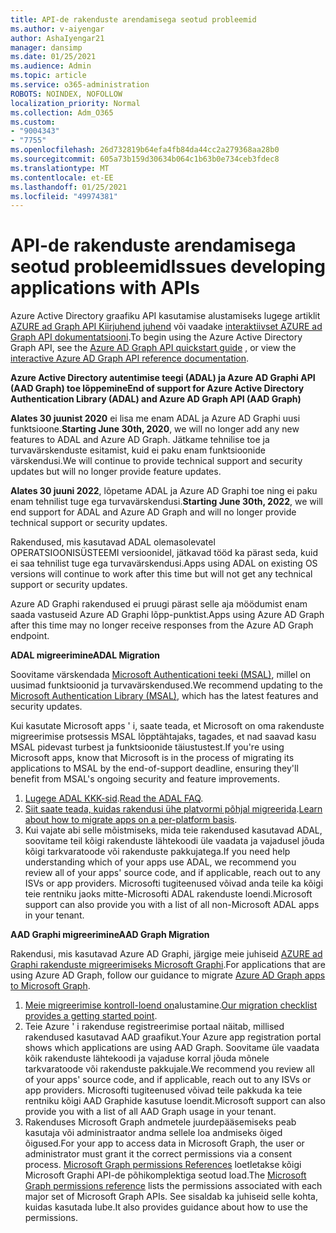 ```yaml
---
title: API-de rakenduste arendamisega seotud probleemid
ms.author: v-aiyengar
author: AshaIyengar21
manager: dansimp
ms.date: 01/25/2021
ms.audience: Admin
ms.topic: article
ms.service: o365-administration
ROBOTS: NOINDEX, NOFOLLOW
localization_priority: Normal
ms.collection: Adm_O365
ms.custom:
- "9004343"
- "7755"
ms.openlocfilehash: 26d732819b64efa4fb84da44cc2a279368aa28b0
ms.sourcegitcommit: 605a73b159d30634b064c1b63b0e734ceb3fdec8
ms.translationtype: MT
ms.contentlocale: et-EE
ms.lasthandoff: 01/25/2021
ms.locfileid: "49974381"
---
```

# <a name="issues-developing-applications-with-apis"></a><span data-ttu-id="8a448-102">API-de rakenduste arendamisega seotud probleemid</span><span class="sxs-lookup"><span data-stu-id="8a448-102">Issues developing applications with APIs</span></span>

<span data-ttu-id="8a448-103">Azure Active Directory graafiku API kasutamise alustamiseks lugege artiklit [AZURE ad Graph API Kiirjuhend juhend](https://docs.microsoft.com/azure/active-directory/develop/microsoft-graph-intro) või vaadake [interaktiivset AZURE ad Graph API dokumentatsiooni](https://docs.microsoft.com/previous-versions/azure/ad/graph/api/api-catalog).</span><span class="sxs-lookup"><span data-stu-id="8a448-103">To begin using the Azure Active Directory Graph API, see the [Azure AD Graph API quickstart guide](https://docs.microsoft.com/azure/active-directory/develop/microsoft-graph-intro) , or view the [interactive Azure AD Graph API reference documentation](https://docs.microsoft.com/previous-versions/azure/ad/graph/api/api-catalog).</span></span>

<span data-ttu-id="8a448-104">**Azure Active Directory autentimise teegi (ADAL) ja Azure AD Graphi API (AAD Graph) toe lõppemine**</span><span class="sxs-lookup"><span data-stu-id="8a448-104">**End of support for Azure Active Directory Authentication Library (ADAL) and Azure AD Graph API (AAD Graph)**</span></span>

<span data-ttu-id="8a448-105">**Alates 30 juunist 2020** ei lisa me enam ADAL ja Azure AD Graphi uusi funktsioone.</span><span class="sxs-lookup"><span data-stu-id="8a448-105">**Starting June 30th, 2020**, we will no longer add any new features to ADAL and Azure AD Graph.</span></span> <span data-ttu-id="8a448-106">Jätkame tehnilise toe ja turvavärskenduste esitamist, kuid ei paku enam funktsioonide värskendusi.</span><span class="sxs-lookup"><span data-stu-id="8a448-106">We will continue to provide technical support and security updates but will no longer provide feature updates.</span></span>

<span data-ttu-id="8a448-107">**Alates 30 juuni 2022**, lõpetame ADAL ja Azure AD Graphi toe ning ei paku enam tehnilist tuge ega turvavärskendusi.</span><span class="sxs-lookup"><span data-stu-id="8a448-107">**Starting June 30th, 2022**, we will end support for ADAL and Azure AD Graph and will no longer provide technical support or security updates.</span></span>

<span data-ttu-id="8a448-108">Rakendused, mis kasutavad ADAL olemasolevatel OPERATSIOONISÜSTEEMI versioonidel, jätkavad tööd ka pärast seda, kuid ei saa tehnilist tuge ega turvavärskendusi.</span><span class="sxs-lookup"><span data-stu-id="8a448-108">Apps using ADAL on existing OS versions will continue to work after this time but will not get any technical support or security updates.</span></span>

<span data-ttu-id="8a448-109">Azure AD Graphi rakendused ei pruugi pärast selle aja möödumist enam saada vastuseid Azure AD Graphi lõpp-punktist.</span><span class="sxs-lookup"><span data-stu-id="8a448-109">Apps using Azure AD Graph after this time may no longer receive responses from the Azure AD Graph endpoint.</span></span>

<span data-ttu-id="8a448-110">**ADAL migreerimine**</span><span class="sxs-lookup"><span data-stu-id="8a448-110">**ADAL Migration**</span></span>

<span data-ttu-id="8a448-111">Soovitame värskendada [Microsoft Authenticationi teeki (MSAL)](https://docs.microsoft.com/azure/active-directory/develop/v2-overview), millel on uusimad funktsioonid ja turvavärskendused.</span><span class="sxs-lookup"><span data-stu-id="8a448-111">We recommend updating to the [Microsoft Authentication Library (MSAL)](https://docs.microsoft.com/azure/active-directory/develop/v2-overview), which has the latest features and security updates.</span></span>

<span data-ttu-id="8a448-112">Kui kasutate Microsoft apps ' i, saate teada, et Microsoft on oma rakenduste migreerimise protsessis MSAL lõpptähtajaks, tagades, et nad saavad kasu MSAL pidevast turbest ja funktsioonide täiustustest.</span><span class="sxs-lookup"><span data-stu-id="8a448-112">If you're using Microsoft apps, know that Microsoft is in the process of migrating its applications to MSAL by the end-of-support deadline, ensuring they'll benefit from MSAL's ongoing security and feature improvements.</span></span>

1. <span data-ttu-id="8a448-113">[Lugege ADAL KKK-sid](https://docs.microsoft.com/azure/active-directory/develop/msal-migration#frequently-asked-questions-faq).</span><span class="sxs-lookup"><span data-stu-id="8a448-113">[Read the ADAL FAQ](https://docs.microsoft.com/azure/active-directory/develop/msal-migration#frequently-asked-questions-faq).</span></span>
1. <span data-ttu-id="8a448-114">[Siit saate teada, kuidas rakendusi ühe platvormi põhjal migreerida](https://docs.microsoft.com/azure/active-directory/develop/msal-migration#frequently-asked-questions-faq).</span><span class="sxs-lookup"><span data-stu-id="8a448-114">[Learn about how to migrate apps on a per-platform basis](https://docs.microsoft.com/azure/active-directory/develop/msal-migration#frequently-asked-questions-faq).</span></span>
1. <span data-ttu-id="8a448-115">Kui vajate abi selle mõistmiseks, mida teie rakendused kasutavad ADAL, soovitame teil kõigi rakenduste lähtekoodi üle vaadata ja vajadusel jõuda kõigi tarkvaratoode või rakenduste pakkujatega.</span><span class="sxs-lookup"><span data-stu-id="8a448-115">If you need help understanding which of your apps use ADAL, we recommend you review all of your apps' source code, and if applicable, reach out to any ISVs or app providers.</span></span> <span data-ttu-id="8a448-116">Microsofti tugiteenused võivad anda teile ka kõigi teie rentniku jaoks mitte-Microsofti ADAL rakenduste loendi.</span><span class="sxs-lookup"><span data-stu-id="8a448-116">Microsoft support can also provide you with a list of all non-Microsoft ADAL apps in your tenant.</span></span>

<span data-ttu-id="8a448-117">**AAD Graphi migreerimine**</span><span class="sxs-lookup"><span data-stu-id="8a448-117">**AAD Graph Migration**</span></span>

<span data-ttu-id="8a448-118">Rakendusi, mis kasutavad Azure AD Graphi, järgige meie juhiseid [AZURE ad Graphi rakenduste migreerimiseks Microsoft Graphi](https://docs.microsoft.com/graph/migrate-azure-ad-graph-overview?view=graph-rest-1.0&preserve-view=true).</span><span class="sxs-lookup"><span data-stu-id="8a448-118">For applications that are using Azure AD Graph, follow our guidance to migrate [Azure AD Graph apps to Microsoft Graph](https://docs.microsoft.com/graph/migrate-azure-ad-graph-overview?view=graph-rest-1.0&preserve-view=true).</span></span>

1. <span data-ttu-id="8a448-119">[Meie migreerimise kontroll-loend on](https://docs.microsoft.com/graph/migrate-azure-ad-graph-planning-checklist)alustamine.</span><span class="sxs-lookup"><span data-stu-id="8a448-119">[Our migration checklist provides a getting started point](https://docs.microsoft.com/graph/migrate-azure-ad-graph-planning-checklist).</span></span> 
1. <span data-ttu-id="8a448-120">Teie Azure ' i rakenduse registreerimise portaal näitab, millised rakendused kasutavad AAD graafikut.</span><span class="sxs-lookup"><span data-stu-id="8a448-120">Your Azure app registration portal shows which applications are using AAD Graph.</span></span> <span data-ttu-id="8a448-121">Soovitame üle vaadata kõik rakenduste lähtekoodi ja vajaduse korral jõuda mõnele tarkvaratoode või rakenduste pakkujale.</span><span class="sxs-lookup"><span data-stu-id="8a448-121">We recommend you review all of your apps' source code, and if applicable, reach out to any ISVs or app providers.</span></span> <span data-ttu-id="8a448-122">Microsofti tugiteenused võivad teile pakkuda ka teie rentniku kõigi AAD Graphide kasutuse loendit.</span><span class="sxs-lookup"><span data-stu-id="8a448-122">Microsoft support can also provide you with a list of all AAD Graph usage in your tenant.</span></span>
1. <span data-ttu-id="8a448-123">Rakenduses Microsoft Graph andmetele juurdepääsemiseks peab kasutaja või administraator andma sellele loa andmiseks õiged õigused.</span><span class="sxs-lookup"><span data-stu-id="8a448-123">For your app to access data in Microsoft Graph, the user or administrator must grant it the correct permissions via a consent process.</span></span> <span data-ttu-id="8a448-124">[Microsoft Graph permissions References](https://docs.microsoft.com/graph/permissions-reference?context=graph%2Fapi%2Fbeta&view=graph-rest-beta&preserve-view=true) loetletakse kõigi Microsoft Graphi API-de põhikomplektiga seotud load.</span><span class="sxs-lookup"><span data-stu-id="8a448-124">The [Microsoft Graph permissions reference](https://docs.microsoft.com/graph/permissions-reference?context=graph%2Fapi%2Fbeta&view=graph-rest-beta&preserve-view=true) lists the permissions associated with each major set of Microsoft Graph APIs.</span></span> <span data-ttu-id="8a448-125">See sisaldab ka juhiseid selle kohta, kuidas kasutada lube.</span><span class="sxs-lookup"><span data-stu-id="8a448-125">It also provides guidance about how to use the permissions.</span></span>
